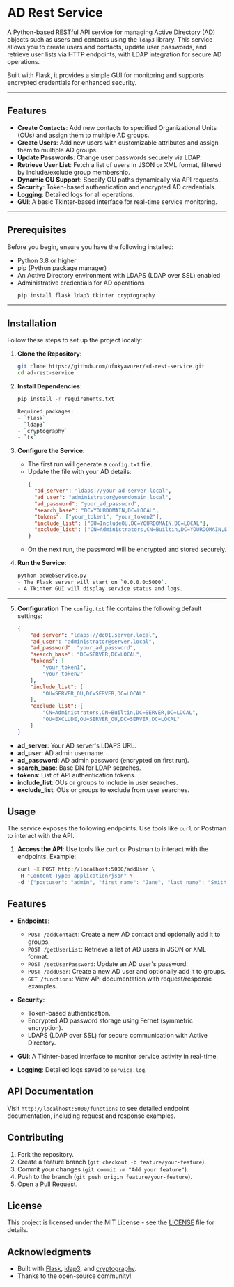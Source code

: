 # AD Rest Service

A Python-based RESTful API service for managing Active Directory (AD) objects such as users and contacts using the `ldap3` library. This service allows you to create users and contacts, update user passwords, and retrieve user lists via HTTP endpoints, with LDAP integration for secure AD operations.

Built with Flask, it provides a simple GUI for monitoring and supports encrypted credentials for enhanced security.

---

## Features
- **Create Contacts**: Add new contacts to specified Organizational Units (OUs) and assign them to multiple AD groups.
- **Create Users**: Add new users with customizable attributes and assign them to multiple AD groups.
- **Update Passwords**: Change user passwords securely via LDAP.
- **Retrieve User List**: Fetch a list of users in JSON or XML format, filtered by include/exclude group membership.
- **Dynamic OU Support**: Specify OU paths dynamically via API requests.
- **Security**: Token-based authentication and encrypted AD credentials.
- **Logging**: Detailed logs for all operations.
- **GUI**: A basic Tkinter-based interface for real-time service monitoring.

---

## Prerequisites
Before you begin, ensure you have the following installed:
- Python 3.8 or higher
- pip (Python package manager)
- An Active Directory environment with LDAPS (LDAP over SSL) enabled
- Administrative credentials for AD operations
  ```bash
  pip install flask ldap3 tkinter cryptography
  
---

## Installation
Follow these steps to set up the project locally:
1. **Clone the Repository**:
   ```bash
   git clone https://github.com/ufukyavuzer/ad-rest-service.git
   cd ad-rest-service
   
2. **Install Dependencies**:
   ```bash
   pip install -r requirements.txt

   Required packages:
   - `flask`
   - `ldap3`
   - `cryptography`
   - `tk`

3. **Configure the Service**:
   - The first run will generate a `config.txt` file.
   - Update the file with your AD details:
     ```json
     {
       "ad_server": "ldaps://your-ad-server.local",
       "ad_user": "administrator@yourdomain.local",
       "ad_password": "your_ad_password",
       "search_base": "DC=YOURDOMAIN,DC=LOCAL",
       "tokens": ["your_token1", "your_token2"],
       "include_list": ["OU=IncludeOU,DC=YOURDOMAIN,DC=LOCAL"],
       "exclude_list": ["CN=Administrators,CN=Builtin,DC=YOURDOMAIN,DC=LOCAL"]
     }
   - On the next run, the password will be encrypted and stored securely.

4. **Run the Service**:
   ```bash
   python adWebService.py
   - The Flask server will start on `0.0.0.0:5000`.
   - A Tkinter GUI will display service status and logs.

---

5. **Configuration**
The `config.txt` file contains the following default settings:
    ```json
    {
        "ad_server": "ldaps://dc01.server.local",
        "ad_user": "administrator@server.local",
        "ad_password": "your_ad_password",
        "search_base": "DC=SERVER,DC=LOCAL",
        "tokens": [
            "your_token1",
            "your_token2"
        ],
        "include_list": [
            "OU=SERVER_OU,DC=SERVER,DC=LOCAL"
        ],
        "exclude_list": [
            "CN=Administrators,CN=Builtin,DC=SERVER,DC=LOCAL",
            "OU=EXCLUDE,OU=SERVER_OU,DC=SERVER,DC=LOCAL"
        ]
    }


- **ad_server**: Your AD server's LDAPS URL.
- **ad_user**: AD admin username.
- **ad_password**: AD admin password (encrypted on first run).
- **search_base**: Base DN for LDAP searches.
- **tokens**: List of API authentication tokens.
- **include_list**: OUs or groups to include in user searches.
- **exclude_list**: OUs or groups to exclude from user searches.

## Usage
The service exposes the following endpoints. Use tools like `curl` or Postman to interact with the API.

1. **Access the API**:
   Use tools like `curl` or Postman to interact with the endpoints. Example:
   ```bash
   curl -X POST http://localhost:5000/addUser \
   -H "Content-Type: application/json" \
   -d '{"postuser": "admin", "first_name": "Jane", "last_name": "Smith", "display_name": "Jane Smith", "username": "jsmith", "password": "Pass123!", "create_ou_path": "OU=Users,DC=SERVER,DC=LOCAL", "token": "your_token1"}'

## Features
- **Endpoints**:
  - `POST /addContact`: Create a new AD contact and optionally add it to groups.
  - `POST /getUserList`: Retrieve a list of AD users in JSON or XML format.
  - `POST /setUserPassword`: Update an AD user's password.
  - `POST /addUser`: Create a new AD user and optionally add it to groups.
  - `GET /functions`: View API documentation with request/response examples.
 
- **Security**:
  - Token-based authentication.
  - Encrypted AD password storage using Fernet (symmetric encryption).
  - LDAPS (LDAP over SSL) for secure communication with Active Directory.

- **GUI**: A Tkinter-based interface to monitor service activity in real-time.
- **Logging**: Detailed logs saved to `service.log`.

## API Documentation
Visit `http://localhost:5000/functions` to see detailed endpoint documentation, including request and response examples.

## Contributing
1. Fork the repository.
2. Create a feature branch (`git checkout -b feature/your-feature`).
3. Commit your changes (`git commit -m "Add your feature"`).
4. Push to the branch (`git push origin feature/your-feature`).
5. Open a Pull Request.

## License
This project is licensed under the MIT License - see the [LICENSE](LICENSE) file for details.

## Acknowledgments
- Built with [Flask](https://flask.palletsprojects.com/), [ldap3](https://ldap3.readthedocs.io/), and [cryptography](https://cryptography.io/).
- Thanks to the open-source community!

